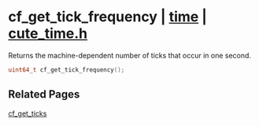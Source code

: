 # cf_get_tick_frequency | [time](https://github.com/RandyGaul/cute_framework/blob/master/docs/time/README.md) | [cute_time.h](https://github.com/RandyGaul/cute_framework/blob/master/include/cute_time.h)

Returns the machine-dependent number of ticks that occur in one second.

```cpp
uint64_t cf_get_tick_frequency();
```

## Related Pages

[cf_get_ticks](https://github.com/RandyGaul/cute_framework/blob/master/docs/time/cf_get_ticks.md)  

